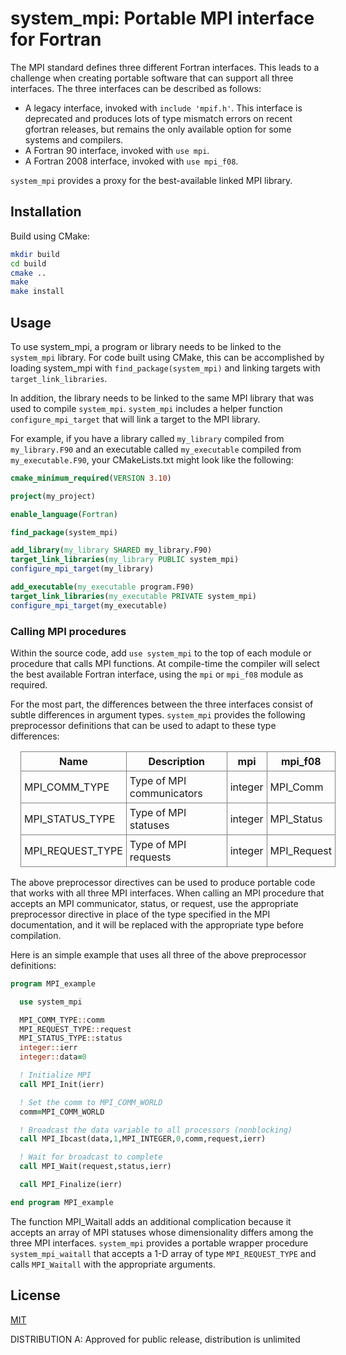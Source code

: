 # system_mpi: Portable MPI interface for Fortran

The MPI standard defines three different Fortran interfaces. This leads to a challenge when creating portable software that can support all three interfaces. The three interfaces can be described as follows:

- A legacy interface, invoked with `include 'mpif.h'`. This interface is deprecated and produces lots of type mismatch errors on recent gfortran releases, but remains the only available option for some systems and compilers.
- A Fortran 90 interface, invoked with `use mpi`.
- A Fortran 2008 interface, invoked with `use mpi_f08`.

`system_mpi` provides a proxy for the best-available linked MPI library.

## Installation

Build using CMake:

``` bash
mkdir build
cd build
cmake ..
make
make install
```

## Usage

To use system_mpi, a program or library needs to be linked to the `system_mpi` library. For code built using CMake, this can be accomplished by loading system_mpi with `find_package(system_mpi)` and linking targets with `target_link_libraries`.

In addition, the library needs to be linked to the same MPI library that was used to compile `system_mpi`. `system_mpi` includes a helper function `configure_mpi_target` that will link a target to the MPI library.

For example, if you have a library called `my_library` compiled from `my_library.F90` and an executable called `my_executable` compiled from `my_executable.F90`, your CMakeLists.txt might look like the following:

``` cmake
cmake_minimum_required(VERSION 3.10)

project(my_project)

enable_language(Fortran)

find_package(system_mpi)

add_library(my_library SHARED my_library.F90)
target_link_libraries(my_library PUBLIC system_mpi)
configure_mpi_target(my_library)

add_executable(my_executable program.F90)
target_link_libraries(my_executable PRIVATE system_mpi)
configure_mpi_target(my_executable)
```

### Calling MPI procedures

Within the source code, add `use system_mpi` to the top of each module or procedure that calls MPI functions. At compile-time the compiler will select the best available Fortran interface, using the `mpi` or `mpi_f08` module as required.

For the most part, the differences between the three interfaces consist of subtle differences in argument types. `system_mpi` provides the following preprocessor definitions that can be used to adapt to these type differences:

<style>
td, th { border: 1px solid grey; padding:5px }
table { margin: 1em}
</style>

| Name             | Description               | mpi      | mpi_f08     |
|------------------|---------------------------|----------|-------------|
| MPI_COMM_TYPE    | Type of MPI communicators | integer  | MPI_Comm    |
| MPI_STATUS_TYPE  | Type of MPI statuses      | integer  | MPI_Status  |
| MPI_REQUEST_TYPE | Type of MPI requests      | integer  | MPI_Request |


The above preprocessor directives can be used to produce portable code that works with all three MPI interfaces. When calling an MPI procedure that accepts an MPI communicator, status, or request, use the appropriate preprocessor directive in place of the type specified in the MPI documentation, and it will be replaced with the appropriate type before compilation.

Here is an simple example that uses all three of the above preprocessor definitions:

``` fortran
program MPI_example

  use system_mpi

  MPI_COMM_TYPE::comm
  MPI_REQUEST_TYPE::request
  MPI_STATUS_TYPE::status
  integer::ierr
  integer::data=0

  ! Initialize MPI
  call MPI_Init(ierr)

  ! Set the comm to MPI_COMM_WORLD
  comm=MPI_COMM_WORLD

  ! Broadcast the data variable to all processors (nonblocking)
  call MPI_Ibcast(data,1,MPI_INTEGER,0,comm,request,ierr)

  ! Wait for broadcast to complete
  call MPI_Wait(request,status,ierr)

  call MPI_Finalize(ierr)

end program MPI_example
```

The function MPI_Waitall adds an additional complication because it accepts an array of MPI statuses whose dimensionality differs among the three MPI interfaces. `system_mpi` provides a portable wrapper procedure `system_mpi_waitall` that accepts a 1-D array of type `MPI_REQUEST_TYPE` and calls `MPI_Waitall` with the appropriate arguments.

## License

[MIT](https://choosealicense.com/licenses/mit/)

DISTRIBUTION A: Approved for public release, distribution is unlimited
